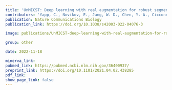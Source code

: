 ```yaml
---
title: 'UnMICST: Deep learning with real augmentation for robust segmentation of highly multiplexed images of human tissues.'
contributors: 'Yapp, C., Novikov, E., Jang, W.-D., Chen, Y.-A., Cicconet, M., Maliga, Z., Jacobson, C. A., Wei, D., Santagata, S., Pfister, H., & Sorger, P. K. (2022).'
publication: Nature Communications Biology
publication_link: https://doi.org/10.1038/s42003-022-04076-3

image: publications/UnMICST-deep-learning-with-real-augmentation-for-robust-segmentation-of-highly-multiplexed-images-of-human-tissues.PNG

group: other

date: 2022-11-18

minerva_link:
pubmed_link: https://pubmed.ncbi.nlm.nih.gov/36400937/
preprint_link: https://doi.org/10.1101/2021.04.02.438285
pdf_link:
show_page_link: false
---
```

